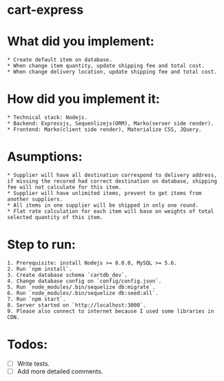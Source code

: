 # cart-express

# What did you implement:

	* Create default item on database.
	* When change item quantity, update shipping fee and total cost.
	* When change delivery location, update shipping fee and total cost.

# How did you implement it:

	* Technical stack: Nodejs.
	* Backend: Expressjs, Sequenlizejs(ORM), Marko(server side render).
	* Frontend: Marko(client side render), Materialize CSS, JQuery.

# Asumptions:

	* Supplier will have all destination correspond to delivery address, if missing the recored had correct destination on database, shipping fee will not calculate for this item.
	* Supplier will have unlimited items, prevent to get items from another suppliers.
	* All items in one supplier will be shipped in only one round.
	* Flat rate calculation for each item will base on weights of total selected quantity of this item.

# Step to run:

	1. Prerequisite: install Nodejs >= 8.0.0, MySQL >= 5.6.
	2. Run `npm install`.
	3. Create database schema `cartdb_dev`. 
	4. Change database config on `config/config.json`.
	5. Run `node_modules/.bin/sequelize db:migrate`.
	6. Run `node_modules/.bin/sequelize db:seed:all`.
	7. Run `npm start`.
	8. Server started on `http://localhost:3000`.
	9. Please also connect to internet because I used some libraries in CDN.

# Todos:

 - [ ] Write tests.
 - [ ] Add more detailed comments.
